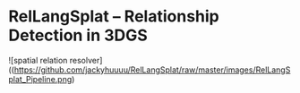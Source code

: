 # RelLangSplat – Relationship Detection in 3DGS
![spatial relation resolver]((https://github.com/jackyhuuuu/RelLangSplat/raw/master/images/RelLangSplat_Pipeline.png)
